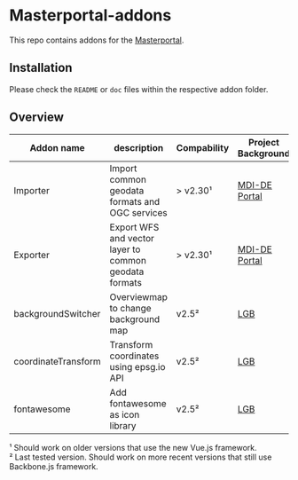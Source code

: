 # Masterportal-addons

This repo contains addons for the [Masterportal](https://bitbucket.org/geowerkstatt-hamburg/masterportal/).  

## Installation

Please check the `README` or `doc` files within the respective addon folder.

## Overview

| Addon name          | description                                           | Compability | Project Background |
|---------------------|-------------------------------------------------------|-------------|--------------------|
| Importer            | Import common geodata formats and OGC services        | > v2.30¹    | [MDI-DE Portal](https://projekt.mdi-de.org/)      |
| Exporter            | Export WFS and vector layer to common geodata formats | > v2.30¹    | [MDI-DE Portal](https://projekt.mdi-de.org/)      |
| backgroundSwitcher  | Overviewmap to change background map                  | v2.5²       | [LGB](https://geobasis-bb.de/lgb/de/geodaten/portale-anwendungen/geoportal-brandenburg/#) |
| coordinateTransform | Transform coordinates using epsg.io API               | v2.5²       | [LGB](https://geobasis-bb.de/lgb/de/geodaten/portale-anwendungen/geoportal-brandenburg/#) |
| fontawesome         | Add fontawesome as icon library                       | v2.5²       | [LGB](https://geobasis-bb.de/lgb/de/geodaten/portale-anwendungen/geoportal-brandenburg/#) |

¹ Should work on older versions that use the new Vue.js framework.  
² Last tested version. Should work on more recent versions that still use Backbone.js framework.

